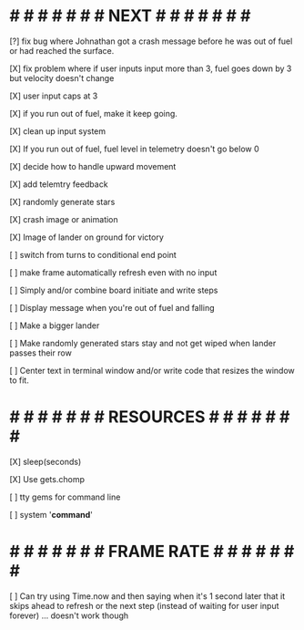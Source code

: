 
# # # # # # # #    NEXT    # # # # # # # #


[?] fix bug where Johnathan got a crash message before he was out of fuel or had reached the surface.

[X] fix problem where if user inputs input more than 3, fuel goes down by 3 but velocity doesn't change

[X] user input caps at 3

[X] if you run out of fuel, make it keep going.

[X] clean up input system

[X] If you run out of fuel, fuel level in telemetry doesn't go below 0

[X] decide how to handle upward movement

[X] add telemtry feedback

[X] randomly generate stars

[X] crash image or animation

[X] Image of lander on ground for victory

[ ] switch from turns to conditional end point

[ ] make frame automatically refresh even with no input

[ ] Simply and/or combine board initiate and write steps

[ ] Display message when you're out of fuel and falling

[ ] Make a bigger lander

[ ] Make randomly generated stars stay and not get wiped when lander passes their row

[ ] Center text in terminal window and/or write code that resizes the window to fit.

# # # # # # # #    RESOURCES    # # # # # # # #

[X] sleep(seconds)

[X] Use gets.chomp

[ ] tty gems for command line

[ ] system '__command__'


# # # # # # # #    FRAME RATE    # # # # # # # #

[ ] Can try using Time.now and then saying when it's 1 second later that it skips ahead to refresh or the next step (instead of waiting for user input forever) ... doesn't work though

